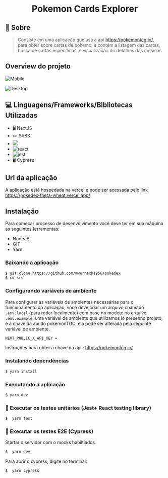 <h1 align ='center' > Pokemon Cards Explorer </h1>

## 🔖 Sobre

> Consiste em uma aplicação que usa a api https://pokemontcg.io/, para obter sobre cartas de pokemo, e contém a listagem das cartas, busca de cartas específicas, e visualização do detalhes das mesmas

## Overview do projeto

![Mobile](https://github.com/mwerneck1956/pokedex/blob/master/OverviewPokemonCardsMobile.gif)

![Desktop](https://github.com/mwerneck1956/pokedex/blob/master/OverviewPokemonCardsDesktop.gif)

## 💻 Linguagens/Frameworks/Bibliotecas Utilizadas

- 🖥️ NextJS
- ✏️ SASS
- <img src = 'https://badges.aleen42.com/src/javascript.svg'>
- <img alt = 'react' src = "https://badges.aleen42.com/src/react.svg">
- <img alt ='jest' src = 'https://badges.aleen42.com/src/jest_1.svg'>
- 🖥️ Cypress

## Url da aplicação

A aplicação está hospedada na vercel e pode ser acessada pelo link https://pokedex-theta-wheat.vercel.app/

## Instalação

Para começar processo de desenvolvimento você deve ter em sua máquina as seguintes ferramentas:

- NodeJS
- GIT
- Yarn

### Baixando a aplicação

```bash
$ git clone https://github.com/mwerneck1956/pokedex
$ cd src
```

### Configurando variáveis de ambiente

Para configurar as variáveis de ambientes necessárias para o funcionamento da aplicação, você deve criar um arquivo chamado `.env.local` (para rodar localmente) com base no modete no arquivo `.env.example`, uma variável de ambiente que utilizamos lo presenno projeto, é a chave da api do pokemonTGC, ela pode ser alterada pela seguinte variável de ambiente.

```bash
NEXT_PUBLIC_X_API_KEY =
```

Instruções para obter a chave da api : https://pokemontcg.io/

### Instalando dependências

```bash
$ yarn install
```

### Executando a aplicação

```bash
$ yarn dev
```

### 🧪 Executar os testes unitários (Jest+ React testing library)

```bash
$  yarn test
```

### 🧪 Executar os testes E2E (Cypress)

Startar o servidor com o mocks habiltiados

```bash
$  yarn dev
```

Para abrir o cypress, digite no terminal:

```bash
$  yarn cypress
```
